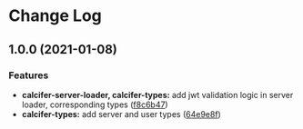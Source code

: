 # Change Log

## 1.0.0 (2021-01-08)

### Features

* **calcifer-server-loader, calcifer-types:** add jwt validation logic in server loader, corresponding types ([f8c6b47](https://github.com/alferpal/calcifer/commit/f8c6b476c63575b70b0c5e48a8cd8149f78e3150))
* **calcifer-types:** add server and user types ([64e9e8f](https://github.com/alferpal/calcifer/commit/64e9e8f9bb84d3f200d2d17e06efb4ed40e53d74))
